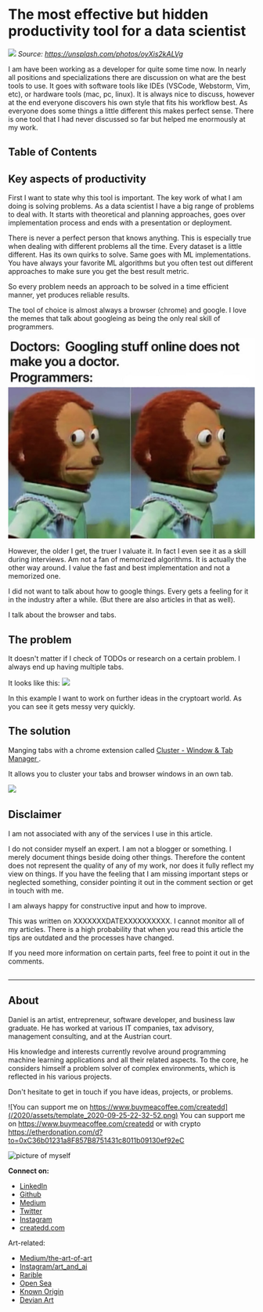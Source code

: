 # The most effective but hidden productivity tool for a data scientist

![](https://images.unsplash.com/photo-1523961131990-5ea7c61b2107?ixid=MXwxMjA3fDB8MHxwaG90by1wYWdlfHx8fGVufDB8fHw%3D&ixlib=rb-1.2.1&auto=format&fit=crop&w=1934&q=80)
*Source: https://unsplash.com/photos/oyXis2kALVg*

I am have been working as a developer for quite some time now. In nearly all positions and specializations there are discussion on what are the best tools to use. It goes with software tools like IDEs (VSCode, Webstorm, Vim, etc), or hardware tools (mac, pc, linux). It is always nice to discuss, however at the end everyone discovers his own style that fits his workflow best. As everyone does some things a little different this makes perfect sense. There is one tool that I had never discussed so far but helped me enormously at my work.


## Table of Contents


## Key aspects of productivity

First I want to state why this tool is important. The key work of what I am doing is solving problems. As a data scientist I have a big range of problems to deal with. It starts with theoretical and planning approaches, goes over implementation process and ends with a presentation or deployment.

There is never a perfect person that knows anything. This is especially true when dealing with different problems all the time. Every dataset is a little different. Has its own quirks to solve. Same goes with ML implementations. You have always your favorite ML algorithms but you often test out different approaches to make sure you get the best result metric.

So every problem needs an approach to be solved in a time efficient manner, yet produces reliable results.

The tool of choice is almost always a browser (chrome) and google. I love the memes that talk about googleing as being the only real skill of programmers.

![](../assets/hiddenToolForProductivity_2021-02-11-19-37-24.png)


However, the older I get, the truer I valuate it. In fact I even see it as a skill during interviews. Am not a fan of memorized algorithms. It is actually the other way around. I value the fast and best implementation and not a memorized one.

I did not want to talk about how to google things. Every gets a feeling for it in the industry after a while. (But there are also articles in that as well).

I talk about the browser and tabs.

## The problem

It doesn't matter if I check of TODOs or research on a certain problem. I always end up having multiple tabs.

It looks like this:
![](../assets/hiddenToolForProductivity_2021-02-11-19-50-43.png)

In this example I want to work on further ideas in the cryptoart world. As you can see it gets messy very quickly.


## The solution

Manging tabs with a chrome extension called [Cluster - Window & Tab Manager
](https://chrome.google.com/webstore/detail/cluster-window-tab-manage/aadahadfdmiibmdhfmpbeeebejmjnkef).

It allows you to cluster your tabs and browser windows in an own tab.

![](2021/assets/openTabCluster.gif)




## Disclaimer

I am not associated with any of the services I use in this article.

I do not consider myself an expert. I am not a blogger or something. I merely document things beside doing other things. Therefore the content does not represent the quality of any of my work, nor does it fully reflect my view on things. If you have the feeling that I am missing important steps or neglected something, consider pointing it out in the comment section or get in touch with me.

I am always happy for constructive input and how to improve.


This was written on XXXXXXXDATEXXXXXXXXXX.
I cannot monitor all of my articles. There is a high probability that when you read this article the tips are outdated and the processes have changed.

If you need more information on certain parts, feel free to point it out in the comments.

##


---

## About

Daniel is an artist, entrepreneur, software developer, and business law graduate. He has worked at various IT companies, tax advisory, management consulting, and at the Austrian court.

His knowledge and interests currently revolve around programming machine learning applications and all their related aspects. To the core, he considers himself a problem solver of complex environments, which is reflected in his various projects.

Don't hesitate to get in touch if you have ideas, projects, or problems.

![You can support me on https://www.buymeacoffee.com/createdd](/2020/assets/template_2020-09-25-22-32-52.png)
You can support me on https://www.buymeacoffee.com/createdd or with crypto https://etherdonation.com/d?to=0xC36b01231a8F857B8751431c8011b09130ef92eC


![picture of myself](https://avatars2.githubusercontent.com/u/22077628?s=460&v=4)

**Connect on:**
- [LinkedIn](https://www.linkedin.com/in/createdd)
- [Github](https://github.com/Createdd)
- [Medium](https://medium.com/@createdd)
- [Twitter](https://twitter.com/_createdd)
- [Instagram](https://www.instagram.com/create.dd/)
- [createdd.com](https://www.createdd.com/)

Art-related:
- [Medium/the-art-of-art](https://medium.com/the-art-of-art)
- [Instagram/art_and_ai](https://www.instagram.com/art_and_ai/)
- [Rarible](https://app.rarible.com/createdd/collectibles)
- [Open Sea](https://opensea.io/accounts/createdd )
- [Known Origin](https://knownorigin.io/profile/0xC36b01231a8F857B8751431c8011b09130ef92eC)
- [Devian Art](https://www.deviantart.com/createdd1010/)

<!-- Written by Daniel Deutsch -->